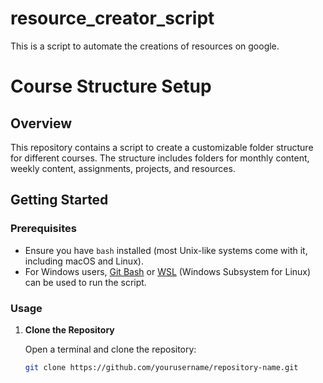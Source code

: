 # resource_creator_script
This is a script to automate the creations of resources on google.
# Course Structure Setup

## Overview

This repository contains a script to create a customizable folder structure for different courses. The structure includes folders for monthly content, weekly content, assignments, projects, and resources.

## Getting Started

### Prerequisites

- Ensure you have `bash` installed (most Unix-like systems come with it, including macOS and Linux).
- For Windows users, [Git Bash](https://git-scm.com/downloads) or [WSL](https://docs.microsoft.com/en-us/windows/wsl/) (Windows Subsystem for Linux) can be used to run the script.

### Usage

1. **Clone the Repository**

   Open a terminal and clone the repository:

   ```bash
   git clone https://github.com/yourusername/repository-name.git

